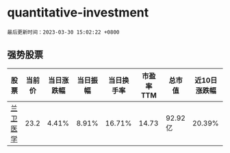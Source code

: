 # quantitative-investment

`最后更新时间：2023-03-30 15:02:22 +0800`

## 强势股票

|股票|当前价|当日涨跌幅|当日振幅|当日换手率|市盈率TTM|总市值|近10日涨跌幅|
|----|----|----|----|----|----|----|----|
|[兰卫医学](https://xueqiu.com/S/SZ301060)|23.2|4.41%|8.91%|16.71%|14.73|92.92亿|20.39%|
